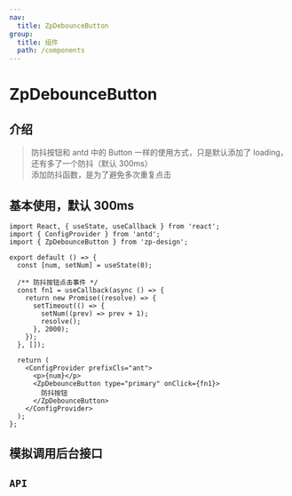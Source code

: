 ```yaml
---
nav:
  title: ZpDebounceButton
group:
  title: 组件
  path: /components
---
```


# ZpDebounceButton

## 介绍

> 防抖按钮和 antd 中的 Button 一样的使用方式，只是默认添加了 loading，还有多了一个防抖（默认 300ms）<br> 添加防抖函数，是为了避免多次重复点击

## 基本使用，默认 300ms

```tsx
import React, { useState, useCallback } from 'react';
import { ConfigProvider } from 'antd';
import { ZpDebounceButton } from 'zp-design';

export default () => {
  const [num, setNum] = useState(0);

  /** 防抖按钮点击事件 */
  const fn1 = useCallback(async () => {
    return new Promise((resolve) => {
      setTimeout(() => {
        setNum((prev) => prev + 1);
        resolve();
      }, 2000);
    });
  }, []);

  return (
    <ConfigProvider prefixCls="ant">
      <p>{num}</p>
      <ZpDebounceButton type="primary" onClick={fn1}>
        防抖按钮
      </ZpDebounceButton>
    </ConfigProvider>
  );
};
```

## 模拟调用后台接口

<code src='./demo/interfaceData'></code>

## `API`

<API src="./api/ZpDebounceButtonProps.tsx" hideTitle></API>
